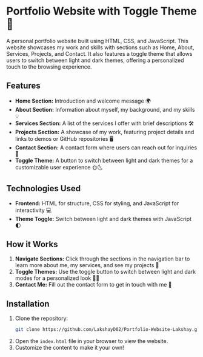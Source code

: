 # Portfolio Website with Toggle Theme 🌈

A personal portfolio website built using HTML, CSS, and JavaScript. This website showcases my work and skills with sections such as Home, About, Services, Projects, and Contact. It also features a toggle theme that allows users to switch between light and dark themes, offering a personalized touch to the browsing experience.

## Features

- **Home Section:** Introduction and welcome message 🌍
- **About Section:** Information about myself, my background, and my skills 💡
- **Services Section:** A list of the services I offer with brief descriptions 🛠️
- **Projects Section:** A showcase of my work, featuring project details and links to demos or GitHub repositories 🖥️
- **Contact Section:** A contact form where users can reach out for inquiries 📩
- **Toggle Theme:** A button to switch between light and dark themes for a customizable user experience 🌞🌜

## Technologies Used

- **Frontend:** HTML for structure, CSS for styling, and JavaScript for interactivity 💻
- **Theme Toggle:** Switch between light and dark themes with JavaScript 🌓

## How it Works

1. **Navigate Sections:** Click through the sections in the navigation bar to learn more about me, my services, and see my projects 🧭
2. **Toggle Themes:** Use the toggle button to switch between light and dark modes for a personalized look 🌅🌙
3. **Contact Me:** Fill out the contact form to get in touch with me 📧

## Installation

1. Clone the repository:
    ```bash
    git clone https://github.com/LakshayD02/Portfolio-Website-Lakshay.git
    ```
2. Open the `index.html` file in your browser to view the website.
3. Customize the content to make it your own!
